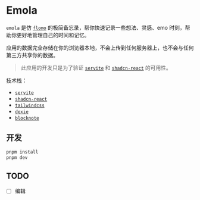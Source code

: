 # Emola

`emola` 是仿 [`flomo`](https://flomoapp.com/) 的极简备忘录，帮你快速记录一些想法、灵感、emo 时刻，帮助你更好地管理自己的时间和记忆。

应用的数据完全存储在你的浏览器本地，不会上传到任何服务器上，也不会与任何第三方共享你的数据。

> 此应用的开发只是为了验证 [`servite`](https://github.com/codpoe/servite) 和 [`shadcn-react`](https://github.com/codpoe/shadcn-react) 的可用性。

技术栈：

- [`servite`](https://github.com/codpoe/servite)
- [`shadcn-react`](https://github.com/codpoe/shadcn-react)
- [`tailwindcss`](https://tailwindcss.com/)
- [`dexie`](https://dexie.org/)
- [`blocknote`](https://www.blocknotejs.org/)

## 开发

```sh
pnpm install
pnpm dev
```

## TODO

- [ ] 编辑
